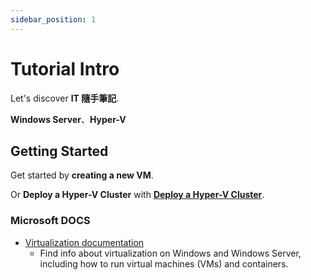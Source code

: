 ```yaml
---
sidebar_position: 1
---
```


# Tutorial Intro

Let's discover **IT 隨手筆記**.

**Windows Server**、**Hyper-V**

## Getting Started

Get started by **creating a new VM**.

Or **Deploy a Hyper-V Cluster** with **[Deploy a Hyper-V Cluster](https://learn.microsoft.com/en-us/previous-versions/windows/it-pro/windows-server-2012-r2-and-2012/jj863389(v=ws.11))**.

### Microsoft DOCS
- [Virtualization documentation](https://learn.microsoft.com/en-us/virtualization/)
  - Find info about virtualization on Windows and Windows Server, including how to run virtual machines (VMs) and containers.
